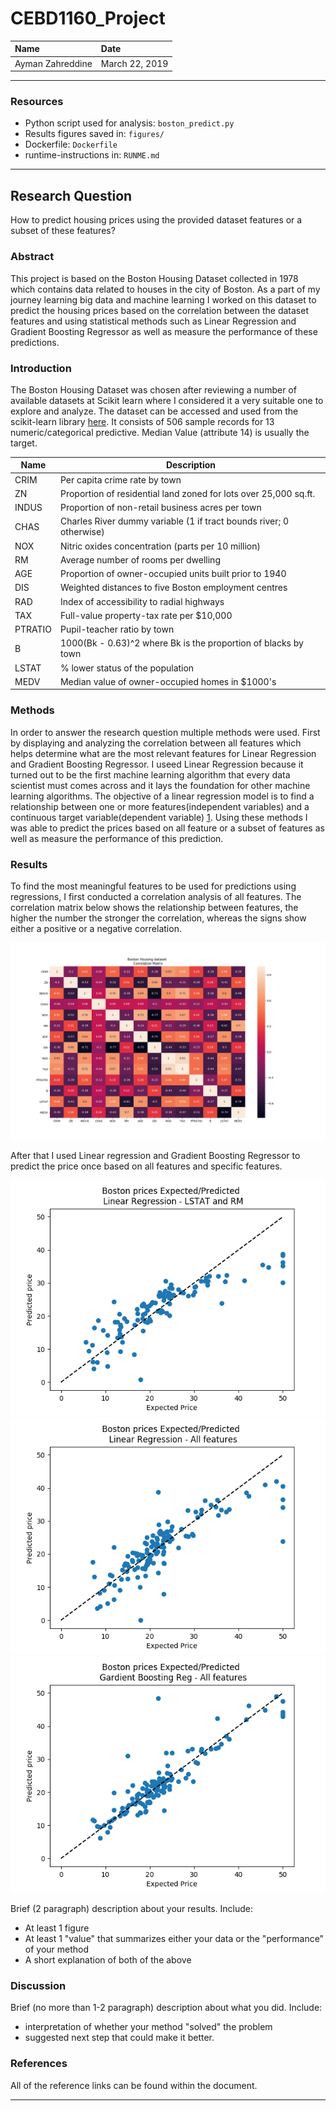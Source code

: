 # CEBD1160_Project

| Name | Date |
|:-------|:---------------|
|Ayman Zahreddine | March 22, 2019|

-----

### Resources

- Python script used for analysis: `boston_predict.py`
- Results figures saved in: `figures/`
- Dockerfile: `Dockerfile`
- runtime-instructions in: `RUNME.md`

-----

## Research Question

How to predict housing prices using the provided dataset features or a subset of these features?

### Abstract

This project is based on the Boston Housing Dataset collected in 1978 which contains data related to houses in the city of Boston. As a part of my journey learning big data and machine learning I worked on this dataset to predict the housing prices based on the correlation between the dataset features and using statistical methods such as Linear Regression and Gradient Boosting Regressor as well as measure the performance of these predictions.

### Introduction

The Boston Housing Dataset was chosen after reviewing a number of available datasets at Scikit learn where I considered it a very suitable one to explore and analyze. The dataset can be accessed and used from the scikit-learn library [here](https://scikit-learn.org/stable/datasets/index.html#boston-house-prices-dataset). It consists of 506 sample records for 13 numeric/categorical predictive. Median Value (attribute 14) is usually the target.

| Name    | Description
| --------|--------------
| CRIM    | Per capita crime rate by town
| ZN      | Proportion of residential land zoned for lots over 25,000 sq.ft.
| INDUS   | Proportion of non-retail business acres per town
| CHAS    | Charles River dummy variable (1 if tract bounds river; 0 otherwise)
| NOX     | Nitric oxides concentration (parts per 10 million)
| RM      | Average number of rooms per dwelling
| AGE     | Proportion of owner-occupied units built prior to 1940
| DIS     | Weighted distances to five Boston employment centres
| RAD     | Index of accessibility to radial highways
| TAX     | Full-value property-tax rate per $10,000
| PTRATIO | Pupil-teacher ratio by town
| B       | 1000(Bk - 0.63)^2 where Bk is the proportion of blacks by town
| LSTAT   | % lower status of the population
| MEDV    | Median value of owner-occupied homes in $1000's
 

### Methods

In order to answer the research question multiple methods were used. First by displaying and analyzing the correlation between all features which helps determine what are the most relevant features for Linear Regression and Gradient Boosting Regressor. I useed Linear Regression because it turned out to be the first machine learning algorithm that every data scientist must comes across and it lays the foundation for other machine learning algorithms. The objective of a linear regression model is to find a relationship between one or more features(independent variables) and a continuous target variable(dependent variable) [1](https://towardsdatascience.com/linear-regression-using-python-b136c91bf0a2). Using these methods I was able to predict the prices based on all feature or a subset of features as well as measure the performance of this prediction.

### Results

To find the most meaningful features to be used for predictions using regressions, I first conducted a correlation analysis of all features. The correlation matrix below shows the relationship between features, the higher the number the stronger the correlation, whereas the signs show either a positive or a negative correlation.

![Correlation](./figures/corrolation.png)

After that I used Linear regression and Gradient Boosting Regressor to predict the price once based on all features and specific features.

![LR_LSTAT_RM](./figures/predict_price_LSTAT_RM_based.png)
![LR](./figures/predict_price.png)
![GARD](./figures/GardBR.png)

Brief (2 paragraph) description about your results. Include:

- At least 1 figure
- At least 1 "value" that summarizes either your data or the "performance" of your method
- A short explanation of both of the above

### Discussion
Brief (no more than 1-2 paragraph) description about what you did. Include:

- interpretation of whether your method "solved" the problem
- suggested next step that could make it better.

### References
All of the reference links can be found within the document.

-------
